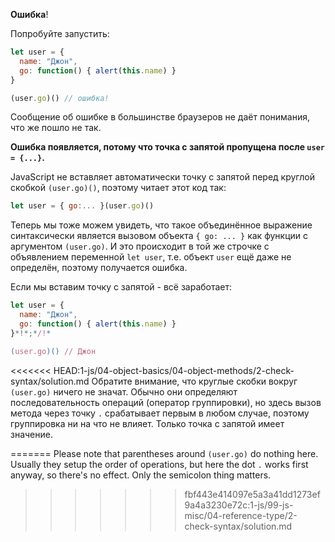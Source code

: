 **Ошибка**!

Попробуйте запустить:

```js run
let user = {
  name: "Джон",
  go: function() { alert(this.name) }
}

(user.go)() // ошибка!
```

Сообщение об ошибке в большинстве браузеров не даёт понимания, что же пошло не так.

**Ошибка появляется, потому что точка с запятой пропущена после `user = {...}`.**

JavaScript не вставляет автоматически точку с запятой перед круглой скобкой `(user.go)()`, поэтому читает этот код так:

```js no-beautify
let user = { go:... }(user.go)()
```

Теперь мы тоже можем увидеть, что такое объединённое выражение синтаксически является вызовом объекта `{ go: ... }` как функции с аргументом `(user.go)`. И это происходит в той же строчке с объявлением переменной `let user`, т.е. объект `user` ещё даже не определён, поэтому получается ошибка.

Если мы вставим точку с запятой - всё заработает:

```js run
let user = {
  name: "Джон",
  go: function() { alert(this.name) }
}*!*;*/!*

(user.go)() // Джон
```

<<<<<<< HEAD:1-js/04-object-basics/04-object-methods/2-check-syntax/solution.md
Обратите внимание, что круглые скобки вокруг `(user.go)` ничего не значат. Обычно они определяют последовательность операций (оператор группировки), но здесь вызов метода через точку `.` срабатывает первым в любом случае, поэтому группировка ни на что не влияет. Только точка с запятой имеет значение.






=======
Please note that parentheses around `(user.go)` do nothing here. Usually they setup the order of operations, but here the dot `.` works first anyway, so there's no effect. Only the semicolon thing matters.
>>>>>>> fbf443e414097e5a3a41dd1273ef9a4a3230e72c:1-js/99-js-misc/04-reference-type/2-check-syntax/solution.md
